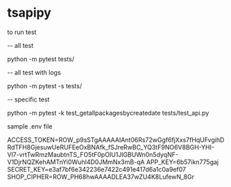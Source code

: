 # tsapipy

to run test

-- all test 

python -m pytest tests/

-- all test with logs

python -m pytest -s tests/

-- specific test

python -m pytest -k test_getallpackagesbycreatedate tests/test_api.py

sample .env file



ACCESS_TOKEN=ROW_p9sSTgAAAAAIAnt06Rs72wGgf6fjXxs7fHqUFvgihDRdTFH8GjesuwUeRUFEeOxBNAfk_fSJreRwBC_YQ3tF9NO6V8BGH-YHI-Vl7-vrtTwRmzMaubtnTS_FO5tF0pOIU1JlGBUWn0n5dyqNF-V1DjrNQZKehAMTnYi0WuhI4D0JMmNx3mB-qA
APP_KEY=6b57ikn775gaj
SECRET_KEY=e3af7bf6e342236e7422c491e417d6a1c0a9ef07
SHOP_CIPHER=ROW_PH68hwAAAADLEA37wZU4K8LufewN_8Gr